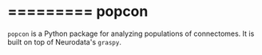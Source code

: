 =========
popcon
=========

`popcon` is a Python package for analyzing populations of connectomes. It is built on top of Neurodata's `graspy`.